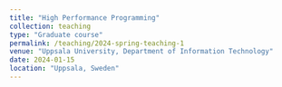 ```yaml
---
title: "High Performance Programming"
collection: teaching
type: "Graduate course"
permalink: /teaching/2024-spring-teaching-1
venue: "Uppsala University, Department of Information Technology"
date: 2024-01-15
location: "Uppsala, Sweden"
---
```


<!-- This is a description of a teaching experience. You can use markdown like any other post.

Heading 1
======

Heading 2
======

Heading 3
====== -->